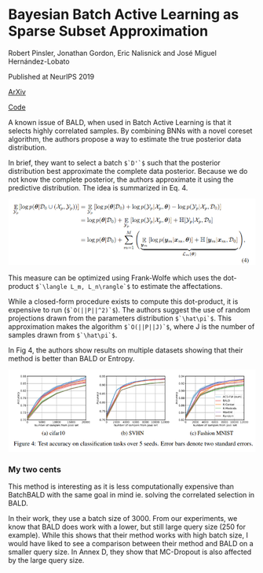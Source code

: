 # Bayesian Batch Active Learning as Sparse Subset Approximation

Robert Pinsler, Jonathan Gordon, Eric Nalisnick and José Miguel Hernández-Lobato

Published at NeurIPS 2019

[ArXiv](https://arxiv.org/pdf/1908.02144.pdf)

[Code](https://github.com/rpinsler/active-bayesian-coresets)

A known issue of BALD, when used in Batch Active Learning is that it selects highly correlated samples.
By combining BNNs with a novel coreset algorithm, the authors propose a way to estimate the true posterior data distribution.

In brief, they want to select a batch ``$`D'`$`` such that the posterior distribution best approximate the complete data posterior.
 Because we do not know the complete posterior, the authors approximate it using the predictive distribution. The idea is summarized in Eq. 4.

![](images/sparse_selection/eq4.png)

This measure can be optimized using Frank-Wolfe which uses the dot-product ``$`\langle L_m, L_n\rangle`$`` to estimate the affectations.

While a closed-form procedure exists to compute this dot-product, it is expensive to run (``$`O(||P||^2)`$``).
The authors suggest the use of random projections drawn from the parameters distribution ``$`\hat\pi`$``.
This approximation makes the algorithm ``$`O(||P||J)`$``, where J is the number of samples drawn from ``$`\hat\pi`$``. 



In Fig 4, the authors show results on multiple datasets showing that their method is better than BALD or Entropy. 

![](images/sparse_selection/fig4.png)



### My two cents

This method is interesting as it is less computationally expensive than BatchBALD with the same goal in mind ie. solving the correlated selection in BALD.

In their work, they use a batch size of 3000. From our experiments, we know that BALD does work with a lower, but still large query size (250 for example).
While this shows that their method works with high batch size, I would have liked to see a comparison between their method and BALD on a smaller query size.
In Annex D, they show that MC-Dropout is also affected by the large query size.

